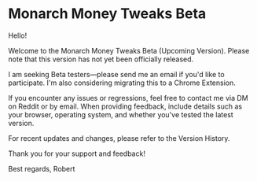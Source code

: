 # Monarch Money Tweaks Beta

Hello!

Welcome to the Monarch Money Tweaks Beta (Upcoming Version). Please note that this version has not yet been officially released.

I am seeking Beta testers—please send me an email if you'd like to participate. I'm also considering migrating this to a Chrome Extension.

If you encounter any issues or regressions, feel free to contact me via DM on Reddit or by email. When providing feedback, include details such as your browser, operating system, and whether you've tested the latest version.

For recent updates and changes, please refer to the Version History.

Thank you for your support and feedback!

Best regards,
Robert
